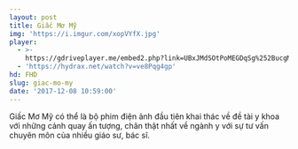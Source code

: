 ```yaml
---
layout: post
title: Giấc Mơ Mỹ
img: 'https://i.imgur.com/xopVYfX.jpg'
player:
  - >-
    https://gdriveplayer.me/embed2.php?link=UBxJMdSOtPoMEGDqSg%252BucgM4mgb73MRDmD9I2WGAVFgjUguTeFQKhhRcAKE4yFnuDNZQOX2eKagc9ZEPxseJ24dlldS9NxT278RhfFmDvye6Y6NA1cF7h2SxAodFBwvIz0f6Iq8bERPlzFoXojuxUjZoCTFRuyb%252Fm8hmoVZjOsqKQ%252FMMVHpXA4tjcx4AnWMB17iekZZT53NXOHsIXRa90r
  - 'https://hydrax.net/watch?v=ve8Pqg4gp'
hd: FHD
slug: giac-mo-my
date: '2017-12-08 10:59:00'
---
```


Giấc Mơ Mỹ có thể là bộ phim điện ảnh đầu tiên khai thác về đề tài y khoa với những cảnh quay ấn tượng, chân thật nhất về ngành y với sự tư vấn chuyên môn của nhiều giáo sư, bác sĩ.
